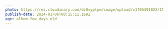 ```yaml
---
photo: https://res.cloudinary.com/dz8vyplpm/image/upload/v1705391022/IMG_8267_cwboge.jpg
publish-date: 2024-01-06T00:15:11.169Z
age: album.few_days_old
---
```

